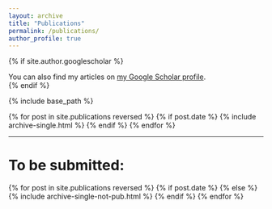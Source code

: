 ```yaml
---
layout: archive
title: "Publications"
permalink: /publications/
author_profile: true
---
```


{% if site.author.googlescholar %}
  <div class="wordwrap">You can also find my articles on <a href="{{site.author.googlescholar}}">my Google Scholar profile</a>.</div>
{% endif %}

{% include base_path %}

{% for post in site.publications reversed %}
  {% if post.date %}
    {% include archive-single.html %}
  {% endif %}
{% endfor %}

---

<h1>To be submitted:</h1>
{% for post in site.publications reversed %}
  {% if post.date %}
  {% else %}
    {% include archive-single-not-pub.html %}
  {% endif %}
{% endfor %}


